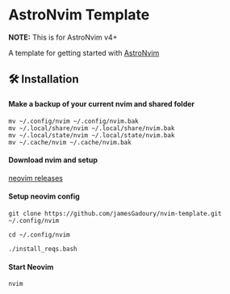 # AstroNvim Template

**NOTE:** This is for AstroNvim v4+

A template for getting started with [AstroNvim](https://github.com/AstroNvim/AstroNvim)

## 🛠️ Installation

#### Make a backup of your current nvim and shared folder

```shell
mv ~/.config/nvim ~/.config/nvim.bak
mv ~/.local/share/nvim ~/.local/share/nvim.bak
mv ~/.local/state/nvim ~/.local/state/nvim.bak
mv ~/.cache/nvim ~/.cache/nvim.bak
```

#### Download nvim and setup
[neovim releases](https://github.com/neovim/neovim/releases)

#### Setup neovim config

```shell
git clone https://github.com/jamesGadoury/nvim-template.git ~/.config/nvim

cd ~/.config/nvim

./install_reqs.bash
```

#### Start Neovim

```shell
nvim
```
